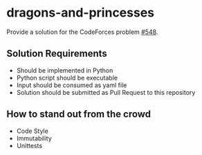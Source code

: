 # dragons-and-princesses

Provide a solution for the CodeForces problem [#548](https://codeforces.com/problemsets/acmsguru/problem/99999/548).

## Solution Requirements
- Should be implemented in Python
- Python script should be executable 
- Input should be consumed as yaml file
- Solution should be submitted as Pull Request to this repository

## How to stand out from the crowd
- Code Style
- Immutability
- Unittests
